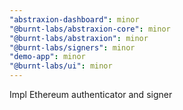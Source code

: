 ```yaml
---
"abstraxion-dashboard": minor
"@burnt-labs/abstraxion-core": minor
"@burnt-labs/abstraxion": minor
"@burnt-labs/signers": minor
"demo-app": minor
"@burnt-labs/ui": minor
---
```


Impl Ethereum authenticator and signer
